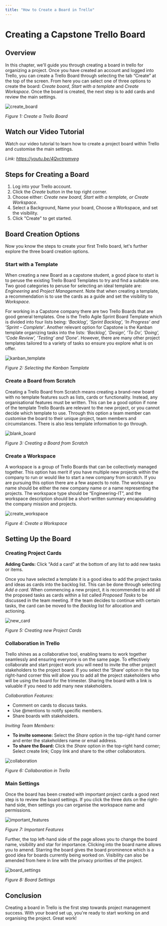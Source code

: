 ```yaml
---
title: "How to Create a Board in Trello"
---
```


# Creating a Capstone Trello Board

## Overview

In this chapter, we'll guide you through creating a board in trello for organizing a project. Once you have created an account and logged into Trello, you can create a Trello Board through selecting the tab “Create” at the top of the screen. From here you can select one of three options to create the board: *Create board*, *Start with a template* and *Create Workspace*. Once the board is created, the next step is to add cards and review the main settings.

![create_board](img/c2_create.png)

_Figure 1: Create a Trello Board_

## Watch our Video Tutorial

Watch our video tutorial to learn how to create a project board within Trello and customise the main settings. 

*Link: https://youtu.be/4Qvctrpmveg*

## Steps for Creating a Board

1. Log into your Trello account.
2. Click the *Create* button in the top right corner.
3. Choose either: *Create new board, Start with a template, or Create Workspace*. 
3. Select a Background, Name your board, Choose a Workspace, and set the visibility. 
4. Click "Create" to get started.

## Board Creation Options

Now you know the steps to create your first Trello board, let's further explore the three board creation options. 

### Start with a Template

When creating a new Board as a capstone student, a good place to start is to peruse the existing Trello Board Templates to try and find a suitable one. Two good categories to peruse for selecting an ideal template are: *Engineering* and *Project Management*. Note that when creating a template, a recommendation is to use the cards as a guide and set the visibility to *Workspace*.

For working in a Capstone company there are two Trello Boards that are good general templates. One is the Trello Agile Sprint Board Template which is divided into four lists being: _‘Backlog’, ‘Sprint Backlog’, ‘In Progress’ and ‘Sprint – Complete’_. Another relevant option for Capstone is the Kanban template organizing tasks into the lists: _‘Backlog’, ‘Design’, ‘To Do’, ‘Doing’, ‘Code Review’, ‘Testing’ and ‘Done’_. However, there are many other project templates tailored to a variety of tasks so ensure you explore what is on offer.

![kanban_template](img/c2_template.png)

_Figure 2: Selecting the Kanban Template_

### Create a Board from Scratch

Creating a Trello Board from Scratch means creating a brand-new board with no template features such as lists, cards or functionality. Instead, any organisational features must be written. This can be a good option if none of the template Trello Boards are relevant to the new project, or you cannot decide which template to use. Through this option a team member can customise the board to their unique project, team members and circumstances. There is also less template information to go through. 

![blank_board](img/c2_blankboard.png)

_Figure 3: Creating a Board from Scratch_

### Create a Workspace

A workspace is a group of Trello Boards that can be collectively managed together. This option has merit if you have multiple new projects within the company to run or would like to start a new company from scratch. If you are pursuing this option there are a few aspects to note. The workspace name should be either the new company name or a name representing the projects. The workspace type should be “Engineering-IT”, and the workspace description should be a short-written summary encapsulating the company mission and projects. 

![create_workspace](img/c2_workspace.png)

_Figure 4: Create a Workspace_

## Setting Up the Board

### Creating Project Cards

**Adding Cards:** Click "Add a card" at the bottom of any list to add new tasks or items.

Once you have selected a template it is a good idea to add the project tasks and ideas as cards into the backlog list. This can be done through selecting *Add a card*. When commencing a new project, it is recommended to add all the proposed tasks as cards within a list called *Proposed Tasks* to be discussed in the team meeting. If the team decides to continue with certain tasks, the card can be moved to the *Backlog* list for allocation and actioning.

![new_card](img/c2_newcard.png)

_Figure 5: Creating new Project Cards_

### Collaboration in Trello

Trello shines as a collaborative tool, enabling teams to work together seamlessly and ensuring everyone is on the same page. To effectively collaborate and start project work you will need to invite the other project stakeholders to the project board. If you select the ‘Share’ option in the top right-hand corner this will allow you to add all the project stakeholders who will be using the board for the trimester. Sharing the board with a link is valuable if you need to add many new stakeholders. 

*Collaboration Features:*

- Comment on cards to discuss tasks.
- Use @mentions to notify specific members.
- Share boards with stakeholders.

*Inviting Team Members:*

- **To invite someone:** Select the *Share* option in the top-right hand corner and enter the stakeholders name or email address.
- **To share the Board:** Click the *Share* option in the top-right hand corner; Select create link; Copy link and share to the other collaborators. 

![collaboration](img/c2_collaboration.png)

_Figure 6: Collaboration in Trello_
 
### Main Settings
Once the board has been created with important project cards a good next step is to review the board settings. If you click the three dots on the right-hand side, then settings you can organise the workspace name and permissions. 

![important_features](img/c2_features.png)

_Figure 7: Important Features_

Further, the top left-hand side of the page allows you to change the board name, visibility and star for importance. Clicking into the board name allows you to amend. Starring the board gives the board prominence which is a good idea for boards currently being worked on. Visibility can also be amended from here in line with the privacy priorities of the project.

![board_settings](img/c2_boardsettings.png)

_Figure 8: Board Settings_


## Conclusion

Creating a board in Trello is the first step towards project management success. With your board set up, you're ready to start working on and organising the project. Great work! 